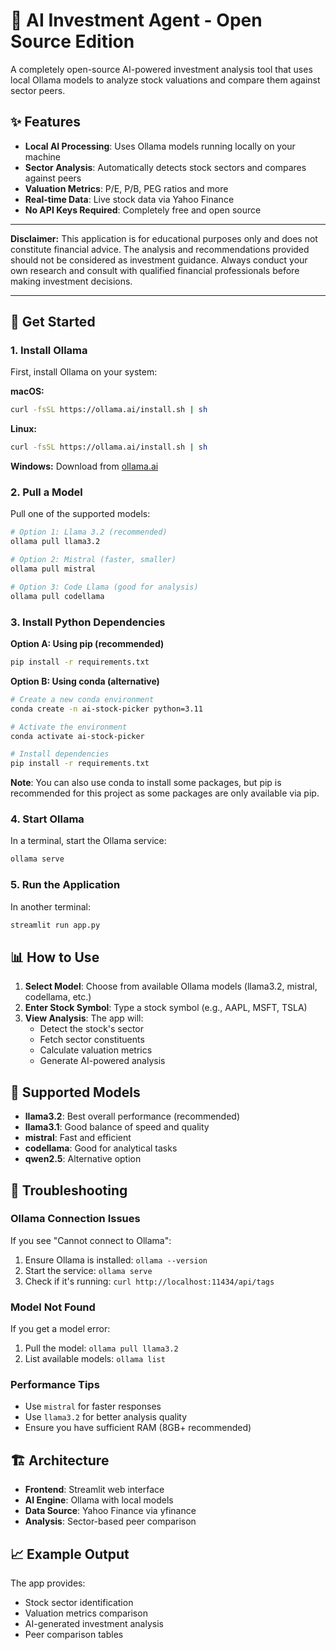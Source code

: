 # 🤖 AI Investment Agent - Open Source Edition

A completely open-source AI-powered investment analysis tool that uses local Ollama models to analyze stock valuations and compare them against sector peers.

## ✨ Features

- **Local AI Processing**: Uses Ollama models running locally on your machine
- **Sector Analysis**: Automatically detects stock sectors and compares against peers
- **Valuation Metrics**: P/E, P/B, PEG ratios and more
- **Real-time Data**: Live stock data via Yahoo Finance
- **No API Keys Required**: Completely free and open source

---

<p><strong>Disclaimer:</strong> This application is for educational purposes only and does not constitute financial advice. The analysis and recommendations provided should not be considered as investment guidance. Always conduct your own research and consult with qualified financial professionals before making investment decisions.</p>

---

## 🚀 Get Started

### 1. Install Ollama

First, install Ollama on your system:

**macOS:**
```bash
curl -fsSL https://ollama.ai/install.sh | sh
```

**Linux:**
```bash
curl -fsSL https://ollama.ai/install.sh | sh
```

**Windows:**
Download from [ollama.ai](https://ollama.ai/download)

### 2. Pull a Model

Pull one of the supported models:

```bash
# Option 1: Llama 3.2 (recommended)
ollama pull llama3.2

# Option 2: Mistral (faster, smaller)
ollama pull mistral

# Option 3: Code Llama (good for analysis)
ollama pull codellama
```

### 3. Install Python Dependencies

**Option A: Using pip (recommended)**
```bash
pip install -r requirements.txt
```

**Option B: Using conda (alternative)**
```bash
# Create a new conda environment
conda create -n ai-stock-picker python=3.11

# Activate the environment
conda activate ai-stock-picker

# Install dependencies
pip install -r requirements.txt
```

**Note**: You can also use conda to install some packages, but pip is recommended for this project as some packages are only available via pip.

### 4. Start Ollama

In a terminal, start the Ollama service:

```bash
ollama serve
```

### 5. Run the Application

In another terminal:

```bash
streamlit run app.py
```

## 📊 How to Use

1. **Select Model**: Choose from available Ollama models (llama3.2, mistral, codellama, etc.)
2. **Enter Stock Symbol**: Type a stock symbol (e.g., AAPL, MSFT, TSLA)
3. **View Analysis**: The app will:
   - Detect the stock's sector
   - Fetch sector constituents
   - Calculate valuation metrics
   - Generate AI-powered analysis

## 🧠 Supported Models

- **llama3.2**: Best overall performance (recommended)
- **llama3.1**: Good balance of speed and quality
- **mistral**: Fast and efficient
- **codellama**: Good for analytical tasks
- **qwen2.5**: Alternative option

## 🔧 Troubleshooting

### Ollama Connection Issues

If you see "Cannot connect to Ollama":
1. Ensure Ollama is installed: `ollama --version`
2. Start the service: `ollama serve`
3. Check if it's running: `curl http://localhost:11434/api/tags`

### Model Not Found

If you get a model error:
1. Pull the model: `ollama pull llama3.2`
2. List available models: `ollama list`

### Performance Tips

- Use `mistral` for faster responses
- Use `llama3.2` for better analysis quality
- Ensure you have sufficient RAM (8GB+ recommended)

## 🏗️ Architecture

- **Frontend**: Streamlit web interface
- **AI Engine**: Ollama with local models
- **Data Source**: Yahoo Finance via yfinance
- **Analysis**: Sector-based peer comparison

## 📈 Example Output

The app provides:
- Stock sector identification
- Valuation metrics comparison
- AI-generated investment analysis
- Peer comparison tables



